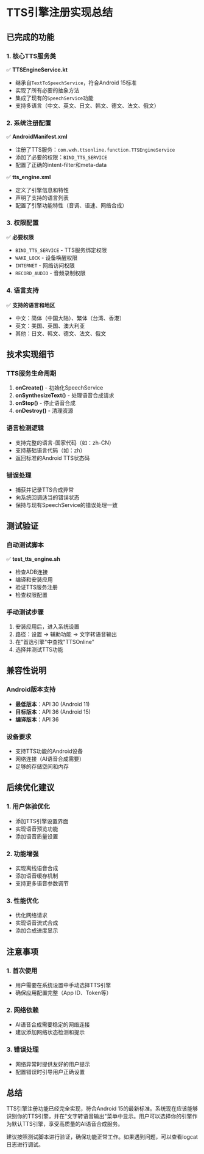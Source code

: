 # TTS引擎注册实现总结

## 已完成的功能

### 1. 核心TTS服务类
✅ **TTSEngineService.kt**
- 继承自`TextToSpeechService`，符合Android 15标准
- 实现了所有必要的抽象方法
- 集成了现有的`SpeechService`功能
- 支持多语言（中文、英文、日文、韩文、德文、法文、俄文）

### 2. 系统注册配置
✅ **AndroidManifest.xml**
- 注册了TTS服务：`com.wxh.ttsonline.function.TTSEngineService`
- 添加了必要的权限：`BIND_TTS_SERVICE`
- 配置了正确的intent-filter和meta-data

✅ **tts_engine.xml**
- 定义了引擎信息和特性
- 声明了支持的语言列表
- 配置了引擎功能特性（音调、语速、网络合成）

### 3. 权限配置
✅ **必要权限**
- `BIND_TTS_SERVICE` - TTS服务绑定权限
- `WAKE_LOCK` - 设备唤醒权限
- `INTERNET` - 网络访问权限
- `RECORD_AUDIO` - 音频录制权限

### 4. 语言支持
✅ **支持的语言和地区**
- 中文：简体（中国大陆）、繁体（台湾、香港）
- 英文：美国、英国、澳大利亚
- 其他：日文、韩文、德文、法文、俄文

## 技术实现细节

### TTS服务生命周期
1. **onCreate()** - 初始化SpeechService
2. **onSynthesizeText()** - 处理语音合成请求
3. **onStop()** - 停止语音合成
4. **onDestroy()** - 清理资源

### 语言检测逻辑
- 支持完整的语言-国家代码（如：zh-CN）
- 支持基础语言代码（如：zh）
- 返回标准的Android TTS状态码

### 错误处理
- 捕获并记录TTS合成异常
- 向系统回调适当的错误状态
- 保持与现有SpeechService的错误处理一致

## 测试验证

### 自动测试脚本
✅ **test_tts_engine.sh**
- 检查ADB连接
- 编译和安装应用
- 验证TTS服务注册
- 检查权限配置

### 手动测试步骤
1. 安装应用后，进入系统设置
2. 路径：设置 → 辅助功能 → 文字转语音输出
3. 在"首选引擎"中查找"TTSOnline"
4. 选择并测试TTS功能

## 兼容性说明

### Android版本支持
- **最低版本**：API 30 (Android 11)
- **目标版本**：API 36 (Android 15)
- **编译版本**：API 36

### 设备要求
- 支持TTS功能的Android设备
- 网络连接（AI语音合成需要）
- 足够的存储空间和内存

## 后续优化建议

### 1. 用户体验优化
- 添加TTS引擎设置界面
- 实现语音预览功能
- 添加语音质量设置

### 2. 功能增强
- 实现离线语音合成
- 添加语音缓存机制
- 支持更多语音参数调节

### 3. 性能优化
- 优化网络请求
- 实现语音流式合成
- 添加合成进度显示

## 注意事项

### 1. 首次使用
- 用户需要在系统设置中手动选择TTS引擎
- 确保应用配置完整（App ID、Token等）

### 2. 网络依赖
- AI语音合成需要稳定的网络连接
- 建议添加网络状态检测和提示

### 3. 错误处理
- 网络异常时提供友好的用户提示
- 配置错误时引导用户正确设置

## 总结

TTS引擎注册功能已经完全实现，符合Android 15的最新标准。系统现在应该能够识别你的TTS引擎，并在"文字转语音输出"菜单中显示。用户可以选择你的引擎作为默认TTS引擎，享受高质量的AI语音合成服务。

建议按照测试脚本进行验证，确保功能正常工作。如果遇到问题，可以查看logcat日志进行调试。
